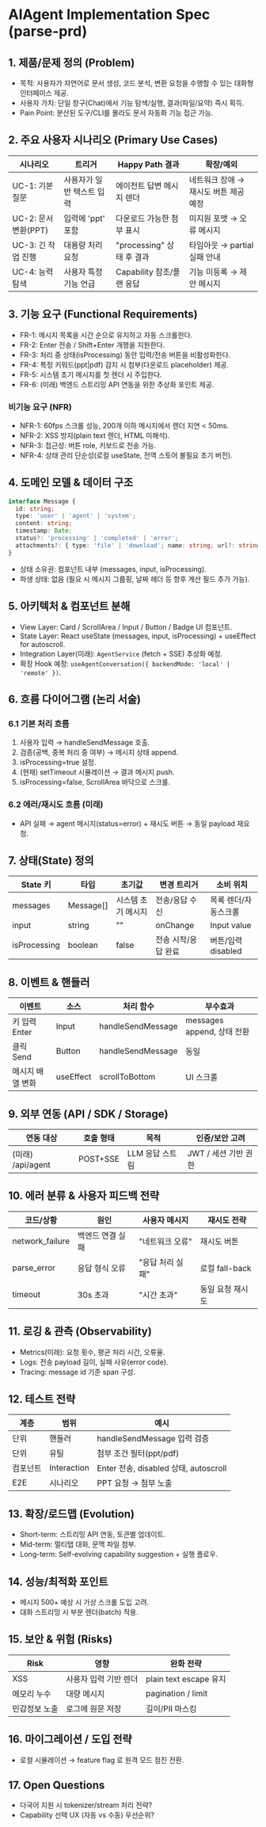 # AIAgent Implementation Spec (parse-prd)

## 1. 제품/문제 정의 (Problem)
- 목적: 사용자가 자연어로 문서 생성, 코드 분석, 변환 요청을 수행할 수 있는 대화형 인터페이스 제공.
- 사용자 가치: 단일 창구(Chat)에서 기능 탐색/실행, 결과(파일/요약) 즉시 획득.
- Pain Point: 분산된 도구/CLI를 몰라도 문서 자동화 기능 접근 가능.

## 2. 주요 사용자 시나리오 (Primary Use Cases)
| 시나리오 | 트리거 | Happy Path 결과 | 확장/예외 |
|----------|--------|-----------------|-----------|
| UC-1: 기본 질문 | 사용자가 일반 텍스트 입력 | 에이전트 답변 메시지 렌더 | 네트워크 장애 → 재시도 버튼 제공 예정 |
| UC-2: 문서 변환(PPT) | 입력에 'ppt' 포함 | 다운로드 가능한 첨부 표시 | 미지원 포맷 → 오류 메시지 |
| UC-3: 긴 작업 진행 | 대용량 처리 요청 | "processing" 상태 후 결과 | 타임아웃 → partial 실패 안내 |
| UC-4: 능력 탐색 | 사용자 특정 기능 언급 | Capability 참조/플랜 응답 | 기능 미등록 → 제안 메시지 |

## 3. 기능 요구 (Functional Requirements)
- FR-1: 메시지 목록을 시간 순으로 유지하고 자동 스크롤한다.
- FR-2: Enter 전송 / Shift+Enter 개행을 지원한다.
- FR-3: 처리 중 상태(isProcessing) 동안 입력/전송 버튼을 비활성화한다.
- FR-4: 특정 키워드(ppt|pdf) 감지 시 첨부(다운로드 placeholder) 제공.
- FR-5: 시스템 초기 메시지를 첫 렌더 시 주입한다.
- FR-6: (미래) 백엔드 스트리밍 API 연동을 위한 추상화 포인트 제공.

### 비기능 요구 (NFR)
- NFR-1: 60fps 스크롤 성능, 200개 이하 메시지에서 렌더 지연 < 50ms.
- NFR-2: XSS 방지(plain text 렌더, HTML 미해석).
- NFR-3: 접근성: 버튼 role, 키보드로 전송 가능.
- NFR-4: 상태 관리 단순성(로컬 useState, 전역 스토어 불필요 초기 버전).

## 4. 도메인 모델 & 데이터 구조
```ts
interface Message {
  id: string;
  type: 'user' | 'agent' | 'system';
  content: string;
  timestamp: Date;
  status?: 'processing' | 'completed' | 'error';
  attachments?: { type: 'file' | 'download'; name: string; url?: string }[];
}
```
- 상태 소유권: 컴포넌트 내부 (messages, input, isProcessing).
- 파생 상태: 없음 (필요 시 메시지 그룹핑, 날짜 헤더 등 향후 계산 필드 추가 가능).

## 5. 아키텍처 & 컴포넌트 분해
- View Layer: Card / ScrollArea / Input / Button / Badge UI 컴포넌트.
- State Layer: React useState (messages, input, isProcessing) + useEffect for autoscroll.
- Integration Layer(미래): `AgentService` (fetch + SSE) 추상화 예정.
- 확장 Hook 예정: `useAgentConversation({ backendMode: 'local' | 'remote' })`.

## 6. 흐름 다이어그램 (논리 서술)
### 6.1 기본 처리 흐름
1. 사용자 입력 → handleSendMessage 호출.
2. 검증(공백, 중복 처리 중 여부) → 메시지 상태 append.
3. isProcessing=true 설정.
4. (현재) setTimeout 시뮬레이션 → 결과 메시지 push.
5. isProcessing=false, ScrollArea 바닥으로 스크롤.

### 6.2 에러/재시도 흐름 (미래)
- API 실패 → agent 메시지(status=error) + 재시도 버튼 → 동일 payload 재요청.

## 7. 상태(State) 정의
| State 키 | 타입 | 초기값 | 변경 트리거 | 소비 위치 |
|----------|------|--------|-------------|-----------|
| messages | Message[] | 시스템 초기 메시지 | 전송/응답 수신 | 목록 렌더/자동스크롤 |
| input | string | "" | onChange | Input value |
| isProcessing | boolean | false | 전송 시작/응답 완료 | 버튼/입력 disabled |

## 8. 이벤트 & 핸들러
| 이벤트 | 소스 | 처리 함수 | 부수효과 |
|--------|------|-----------|-----------|
| 키 입력 Enter | Input | handleSendMessage | messages append, 상태 전환 |
| 클릭 Send | Button | handleSendMessage | 동일 |
| 메시지 배열 변화 | useEffect | scrollToBottom | UI 스크롤 |

## 9. 외부 연동 (API / SDK / Storage)
| 연동 대상 | 호출 형태 | 목적 | 인증/보안 고려 |
|-----------|-----------|------|-----------------|
| (미래) /api/agent | POST+SSE | LLM 응답 스트림 | JWT / 세션 기반 권한 |

## 10. 에러 분류 & 사용자 피드백 전략
| 코드/상황 | 원인 | 사용자 메시지 | 재시도 전략 |
|-----------|------|---------------|--------------|
| network_failure | 백엔드 연결 실패 | "네트워크 오류" | 재시도 버튼 |
| parse_error | 응답 형식 오류 | "응답 처리 실패" | 로컬 fall-back |
| timeout | 30s 초과 | "시간 초과" | 동일 요청 재시도 |

## 11. 로깅 & 관측 (Observability)
- Metrics(미래): 요청 횟수, 평균 처리 시간, 오류율.
- Logs: 전송 payload 길이, 실패 사유(error code).
- Tracing: message id 기준 span 구성.

## 12. 테스트 전략
| 계층 | 범위 | 예시 |
|------|------|------|
| 단위 | 핸들러 | handleSendMessage 입력 검증 |
| 단위 | 유틸 | 첨부 조건 필터(ppt/pdf) |
| 컴포넌트 | Interaction | Enter 전송, disabled 상태, autoscroll |
| E2E | 시나리오 | PPT 요청 → 첨부 노출 |

## 13. 확장/로드맵 (Evolution)
- Short-term: 스트리밍 API 연동, 토큰별 업데이트.
- Mid-term: 멀티탭 대화, 문맥 파일 첨부.
- Long-term: Self-evolving capability suggestion + 실행 플로우.

## 14. 성능/최적화 포인트
- 메시지 500+ 예상 시 가상 스크롤 도입 고려.
- 대화 스트리밍 시 부분 렌더(batch) 적용.

## 15. 보안 & 위험 (Risks)
| Risk | 영향 | 완화 전략 |
|------|------|-----------|
| XSS | 사용자 입력 기반 렌더 | plain text escape 유지 |
| 메모리 누수 | 대량 메시지 | pagination / limit |
| 민감정보 노출 | 로그에 원문 저장 | 길이/PII 마스킹 |

## 16. 마이그레이션 / 도입 전략
- 로컬 시뮬레이션 → feature flag 로 원격 모드 점진 전환.

## 17. Open Questions
- 다국어 지원 시 tokenizer/stream 처리 전략?
- Capability 선택 UX (자동 vs 수동) 우선순위?
